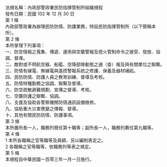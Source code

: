 法規名稱：內政部警政署民防指揮管制所組織規程  
發布日期：民國 102 年 12 月 30 日  
第 1 條  
內政部警政署為辦理民防防情、防護業務，特設民防指揮管制所（以下簡稱本所）。  
第 2 條  
本所掌理下列事項：  
一、防空情報之蒐集、傳遞、運用與空襲警報及燈火管制命令之接受、發放、協調、督導。  
二、敵對或不明航空器、船艦、空降部隊動態之通（查）報及與有關單位之聯繫。  
三、防情有線電、無線電與遙控警報系統之修護、保養及器材補給。  
四、民防防情、防護人員之教育訓練、督導及考核。  
五、防情特種勤務之協調、聯繫及督導。  
六、防空疏散避難規劃、宣傳之督導、考核。  
七、空襲防護之聯繫、協調。  
八、支援及協助各警察機關防情通訊設備檢修。  
九、協助重大災害應變之傳報、督導。  
十、其他有關民防防情、防護事項。  
第 3 條  
本所置所長一人，職務列簡任第十職等；副所長一人，職務列薦任第九職等。  
第 4 條  
1 本所各職稱之官等職等及員額，另以編制表定之。  
2 各職稱之官等職等，依職務列等表之規定。  
第 5 條  
本規程自中華民國一百零三年一月一日施行。  


